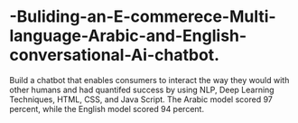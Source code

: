 # -Buliding-an-E-commerece-Multi-language-Arabic-and-English-conversational-Ai-chatbot.
Build a chatbot
that enables consumers to interact the way they would with other humans and had quantifed success by using NLP,
Deep Learning Techniques, HTML, CSS, and Java Script. The Arabic model scored 97 percent, while the English
model scored 94 percent.
